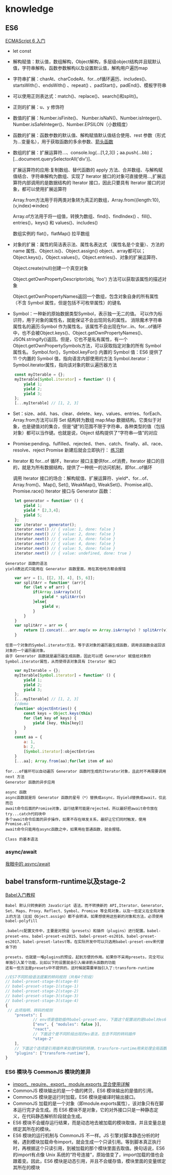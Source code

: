 # knowledge

## ES6

[ECMAScript 6 入门](http://es6.ruanyifeng.com/)

- let const

- 解构赋值：默认值，数组解构，Object解构，多层级object结构并且赋默认值，字符串解构，函数参数解构以及设置默认值，解构用户遍历map

- 字符串扩展：charAt、charCodeAt、for...of循环遍历、includes()、startsWith(）、endsWith() 、repeat() 、padStart()，padEnd()、模板字符串

- 可以使用正则表达式：match()、replace()、search()和split()。

- 正则的扩展：u、y 修饰符

- 数值的扩展：Number.isFinite()、 Number.isNaN()、Number.isInteger()、Number.isSafeInteger()、Number.EPSILON（小数精度）

- 函数的扩展：函数参数的默认值、解构赋值默认值结合使用、rest 参数（形式为...变量名），用于获取函数的多余参数、[箭头函数](https://github.com/Advanced-Frontend/Daily-Interview-Question/issues/101)

- 数组的扩展：扩展运算符...、console.log(...[1,2,3])；aa.push(...bb)；[...document.querySelectorAll('div')]、

    扩展运算符的应用:复制数组、替代函数的 apply 方法、合并数组、与解构赋值结合、字符串解构为数组、实现了 Iterator 接口的对象可直接使用...,扩展运算符内部调用的是数据结构的 Iterator 接口，因此只要具有 Iterator 接口的对象，都可以使用扩展运算符

    Array.from方法用于将两类对象转为真正的数组，Array.from({length:10},(v,index)=>index)

    Array.of方法用于将一组值，转换为数组、find()、findIndex() 、fill()、entries()，keys() 和 values()、includes()

    数组实例的 flat()，flatMap() 拉平数组

- 对象的扩展：属性的简洁表示法、属性名表达式 （属性名是个变量）、方法的 name 属性、Object.is()、Object.assign() object、array都可以；Object.keys()，Object.values()，Object.entries()、对象的扩展运算符、

    Object.create(null)创建一个真空对象

    Object.getOwnPropertyDescriptor(obj, 'foo') 方法可以获取该属性的描述对象

    Object.getOwnPropertyNames返回一个数组，包含对象自身的所有属性（不含 Symbol 属性，但是包括不可枚举属性）的键名

- Symbol：一种新的原始数据类型Symbol，表示独一无二的值。
        可以作为标识符，用于对象的属性名，就能保证不会出现同名的属性。
        消除魔术字符串
        属性名的遍历:Symbol 作为属性名，该属性不会出现在for...in、for...of循环中，也不会被Object.keys()、Object.getOwnPropertyNames()、JSON.stringify()返回。但是，它也不是私有属性，有一个Object.getOwnPropertySymbols方法，可以获取指定对象的所有 Symbol 属性名。
        Symbol.for()，Symbol.keyFor()
        内置的 Symbol 值：ES6 提供了 11 个内置的 Symbol 值，指向语言内部使用的方法
        Symbol.iterator：Symbol.iterator属性，指向该对象的默认遍历器方法

```js
    const myIterable = {};
    myIterable[Symbol.iterator] = function* () {
        yield 1;
        yield 2;
        yield 3;
    };
    [...myIterable] // [1, 2, 3]
```

- Set：size、add、has、clear、delete、key、values、entries、forEach、Array.from方法可以将 Set 结构转为数组
    map:Map 数据结构。它类似于对象，也是键值对的集合，但是“键”的范围不限于字符串，各种类型的值（包括对象）都可以当作键。也就是说，Object 结构提供了“字符串—值”的对应

- Promise:pending、fulfilled、rejected、then、catch、finally、all、race、resolve、reject
    Promise 新建后就会立即执行： [练习题](https://juejin.im/post/5a96c6326fb9a063626408c8)

- Iterator 和 for...of 循环，Iterator 接口主要供for...of消费，Iterator 接口的目的，就是为所有数据结构，提供了一种统一的访问机制，即for...of循环

    调用 Iterator 接口的场合：解构赋值、扩展运算符、yield*、for...of、Array.from()、Map(), Set(), WeakMap(), WeakSet()、Promise.all()、Promise.race()
    Iterator 接口与 Generator 函数：

```js
    let generator = function* () {
        yield 1;
        yield * [2,3,4];
        yield 5;
    };
    var iterator = generator();
    iterator.next() // { value: 1, done: false }
    iterator.next() // { value: 2, done: false }
    iterator.next() // { value: 3, done: false }
    iterator.next() // { value: 4, done: false }
    iterator.next() // { value: 5, done: false }
    iterator.next() // { value: undefined, done: true }
```

    Generator 函数的语法
    yield表达式只能用在 Generator 函数里面，用在其他地方都会报错

```js
    var arr = [1, [[2, 3], 4], [5, 6]];
    var splitArr = function* (arr){
        for (let v of arr) {
            if(Array.isArray(v)){
                yield * splitArr(v)
            }else{
                yield v;
            }
        }
    }
    var splitArr = arr => {
        return [].concat(...arr.map(v => Array.isArray(v) ? splitArr(v) : v))
    }
```

    任意一个对象的Symbol.iterator方法，等于该对象的遍历器生成函数，调用该函数会返回该对象的一个遍历器对象。
    由于 Generator 函数就是遍历器生成函数，因此可以把 Generator 赋值给对象的Symbol.iterator属性，从而使得该对象具有 Iterator 接口

```js
    var myIterable = {};
    myIterable[Symbol.iterator] = function* () {
        yield 1;
        yield 2;
        yield 3;
    };
    [...myIterable] // [1, 2, 3]
    //demo
    function* objectEntries() {
        const keys = Object.keys(this)
        for (let key of keys) {
            yield [key, this[key]]
        }
    }
    const aa = {
        a: 1,
        b: 2,
        [Symbol.iterator]:objectEntries
    }
    [...aa]; Array.from(aa);for(let item of aa)
```

    for...of循环可以自动遍历 Generator 函数时生成的Iterator对象，且此时不再需要调用 next 方法
    Generator 函数的异步应用

    async 函数
    async函数就是将 Generator 函数的星号（*）替换成async，将yield替换成await，仅此而已
    await命令后面的Promise对象，运行结果可能是rejected，所以最好把await命令放在try...catch代码块中
    多个await命令后面的异步操作，如果不存在继发关系，最好让它们同时触发，使用Promise.all
    await命令只能用在async函数之中，如果用在普通函数，就会报错。

    Class 的基本语法

### async/await

[我眼中的 async/await](https://zhuanlan.zhihu.com/p/33932184?group_id=951215290030317568)

## babel transform-runtime以及stage-2

[Babel入门教程](https://www.kancloud.cn/digest/babel/217104)

    Babel 默认只转换新的 JavaScript 语法，而不转换新的 API,Iterator、Generator、Set、Maps、Proxy、Reflect、Symbol、Promise 等全局对象，以及一些定义在全局对象上的方法（比如 Object.assign）都不会转译。如果想使用这些新的对象和方法，必须使用 babel-polyfill

    .babelrc配置文件中，主要是对预设（presets）和插件（plugins）进行配置。babel-preset-env、babel-preset-es2015、babel-preset-es2016、babel-preset-es2017、babel-preset-latest等。在实际开发中可以只选用babel-preset-env来代替余下的

    presets，也就是一堆plugins的预设，起到方便的作用。如果你不采用presets，完全可以单独引入某个功能，比如以下的设置就会引入编译箭头函数的功能
    还有一些方法是presets中不提供的，这时候就需要单独引入了:transform-runtime

```js
//ES7不同阶段语法提案的转码规则（共有4个阶段）
// babel-preset-stage-0(stage-0)
// babel-preset-stage-1(stage-1)
// babel-preset-stage-2(stage-2)
// babel-preset-stage-3(stage-3)
// babel-preset-stage-3(stage-4)
{
 // 此项指明，转码的规则
    "presets": [
            // env项是借助插件babel-preset-env，下面这个配置说的是babel对es6,es7,es8进行转码，并且设置amd,commonjs这样的模块化文件，不进行转码
            ["env", { "modules": false }],
            "react",
            // 下面这个是不同阶段出现的es语法，包含不同的转码插件
            "stage-2"
    ],
    // 下面这个选项是引用插件来处理代码的转换，transform-runtime用来处理全局函数和优化babel编译
    "plugins": ["transform-runtime"],
}
```

### ES6 模块与 CommonJS 模块的差异

- [import、require、export、module.exports 混合使用详解](https://juejin.im/post/5a2e5f0851882575d42f5609)
- CommonJS 模块输出的是一个值的拷贝，ES6 模块输出的是值的引用。
- CommonJS 模块是运行时加载，ES6 模块是编译时输出接口。
- CommonJS 加载的是一个对象（即module.exports属性），该对象只有在脚本运行完才会生成。而 ES6 模块不是对象，它的对外接口只是一种静态定义，在代码静态解析阶段就会生成。
- ES6 模块不会缓存运行结果，而是动态地去被加载的模块取值，并且变量总是绑定其所在的模块。
- ES6 模块的运行机制与 CommonJS 不一样。JS 引擎对脚本静态分析的时候，遇到模块加载命令import，就会生成一个只读引用。等到脚本真正执行时，再根据这个只读引用，到被加载的那个模块里面去取值。换句话说，ES6 的import有点像 Unix 系统的“符号连接”，原始值变了，import加载的值也会跟着变。因此，ES6 模块是动态引用，并且不会缓存值，模块里面的变量绑定其所在的模块
